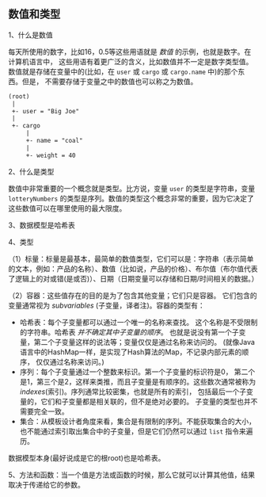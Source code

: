 ## 数值和类型

1、什么是数值

每天所使用的数字，比如16，0.5等这些用语就是 *数值* 的示例，也就是数字。在计算机语言中， 这些用语有着更广泛的含义，比如数值并不一定是数字类型值。数值就是存储在变量中的(比如，在 `user` 或 `cargo` 或 `cargo.name` 中)的那个东西。但是， 不需要存储于变量之中的数值也可以称之为数值。

```xml
(root)
 |
 +- user = "Big Joe"
 |
 +- cargo
     |
     +- name = "coal"
     |
     +- weight = 40
```

2、什么是类型

数值中非常重要的一个概念就是类型。比方说，变量 `user` 的类型是字符串，变量 `lotteryNumbers` 的类型是序列。数值的类型这个概念非常的重要，因为它决定了这些数值可以在哪里使用的最大限度。

3、数据模型是哈希表

4、类型

（1）标量：标量是最基本，最简单的数值类型，它们可以是：字符串（表示简单的文本，例如：产品的名称）、数值（比如说，产品的价格）、布尔值（布尔值代表了逻辑上的对或错(是或否)）、日期（日期变量可以存储和日期/时间相关的数据。）

（2）容器：这些值存在的目的是为了包含其他变量；它们只是容器。 它们包含的变量通常视为 *subvariables* (子变量，译者注)。容器的类型有：

- 哈希表：每个子变量都可以通过一个唯一的名称来查找。 这个名称是不受限制的字符串。哈希表 *并不确定其中子变量的顺序*。 也就是说没有第一个子变量，第二个子变量这样的说法等；变量仅仅是通过名称来访问的。 (就像Java语言中的HashMap一样，是实现了Hash算法的Map，不记录内部元素的顺序， 仅仅通过名称来访问。)
- 序列：每个子变量通过一个整数来标识。第一个子变量的标识符是0， 第二个是1，第三个是2，这样来类推，而且子变量是有顺序的。这些数次通常被称为 *indexes*(索引)。序列通常比较密集，也就是所有的索引， 包括最后一个子变量的，它们和子变量都是相关联的，但不是绝对必要的。 子变量的类型也并不需要完全一致。
- 集合：从模板设计者角度来看，集合是有限制的序列。不能获取集合的大小， 也不能通过索引取出集合中的子变量，但是它们仍然可以通过 `list` 指令来遍历。

数据模型本身(最好说成是它的根root)也是哈希表。

5、方法和函数：当一个值是方法或函数的时候，那么它就可以计算其他值，结果取决于传递给它的参数。
